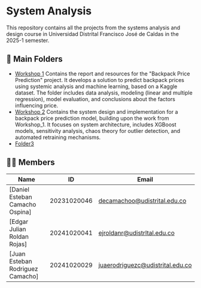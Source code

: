 # System Analysis
This repository contains all the projects from the systems analysis and design course in Universidad Distrital Francisco José de Caldas in the 2025-1 semester.
## 📁 Main Folders

- [Workshop 1](./Workshop_1)
  Contains the report and resources for the "Backpack Price Prediction" project. It develops a solution to predict backpack prices using systemic analysis and machine learning, based on a Kaggle dataset. The folder includes data analysis, modeling (linear and multiple regression), model evaluation, and conclusions about the factors influencing price.
- [Workshop 2](./Workshop_2_Design)
  Contains the system design and implementation for a backpack price prediction model, building upon the work from Workshop_1. It focuses on system architecture, includes XGBoost models, sensitivity analysis, chaos theory for outlier detection, and automated retraining mechanisms.
- [Folder3](./Folder3)
## 🧑‍💻 Members

| Name                     | ID  | Email       |
|----------------------------|---------------------|----------------------------|
| [Daniel Esteban Camacho Ospina]        | 20231020046            | decamachoo@udistrital.edu.co        |
| [Edgar Julian Roldan Rojas]        | 20241020041             | ejroldanr@udistrltal.edu.co        |
| [Juan Esteban Rodriguez Camacho]        | 20241020029             | juaerodriguezc@udistrital.edu.co        |
